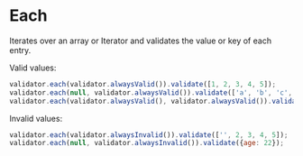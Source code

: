 # Each

Iterates over an array or Iterator and validates the value or key of each entry.

Valid values:

```js
validator.each(validator.alwaysValid()).validate([1, 2, 3, 4, 5]);
validator.each(null, validator.alwaysValid()).validate(['a', 'b', 'c', 'd', 'e']);
validator.each(validator.alwaysValid(), validator.alwaysValid()).validate(['a', 'b', 'c', 'd', 'e']);
```

Invalid values:

```js
validator.each(validator.alwaysInvalid()).validate(['', 2, 3, 4, 5]);
validator.each(null, validator.alwaysInvalid()).validate({age: 22});
```
